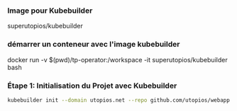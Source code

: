 ### Image pour Kubebuilder 
superutopios/kubebuilder

### démarrer un conteneur avec l'image kubebuilder 
docker run -v $(pwd)/tp-operator:/workspace -it superutopios/kubebuilder bash


### Étape 1: Initialisation du Projet avec Kubebuilder
```bash
kubebuilder init --domain utopios.net --repo github.com/utopios/webapp
```
